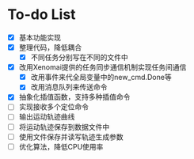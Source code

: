 To-do List
==============

- [x] 基本功能实现
- [x] 整理代码，降低耦合
    - [x] 不同任务分别写在不同的文件中
- [x] 改用Xenomai提供的任务同步通信机制实现任务间通信
    - [x] 改用事件来代全局变量中的new_cmd.Done等
    - [x] 改用消息队列来传送命令
- [x] 抽象化插值函数，支持多种插值命令
- [ ] 实现接收多个定位命令
- [ ] 输出运动轨迹曲线
- [ ] 将运动轨迹保存到数据文件中
- [ ] 使用文件保存并读写轨迹生成参数
- [ ] 优化算法，降低CPU使用率